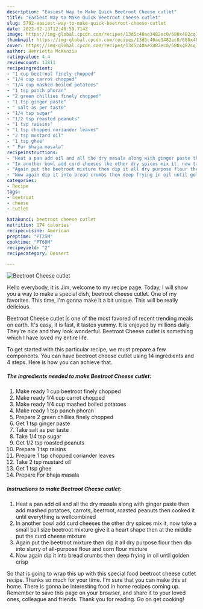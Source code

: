 ```yaml
---
description: "Easiest Way to Make Quick Beetroot Cheese cutlet"
title: "Easiest Way to Make Quick Beetroot Cheese cutlet"
slug: 5792-easiest-way-to-make-quick-beetroot-cheese-cutlet
date: 2022-02-13T12:48:59.714Z
image: https://img-global.cpcdn.com/recipes/13d5c40ae3482ec0/680x482cq70/beetroot-cheese-cutlet-recipe-main-photo.jpg
thumbnail: https://img-global.cpcdn.com/recipes/13d5c40ae3482ec0/680x482cq70/beetroot-cheese-cutlet-recipe-main-photo.jpg
cover: https://img-global.cpcdn.com/recipes/13d5c40ae3482ec0/680x482cq70/beetroot-cheese-cutlet-recipe-main-photo.jpg
author: Henrietta McKenzie
ratingvalue: 4.4
reviewcount: 13811
recipeingredient:
- "1 cup beetroot finely chopped"
- "1/4 cup carrot chopped"
- "1/4 cup mashed boiled potatoes"
- "1 tsp panch phoran"
- "2 green chillies finely chopped"
- "1 tsp ginger paste"
- " salt as per taste"
- "1/4 tsp sugar"
- "1/2 tsp roasted peanuts"
- "1 tsp raisins"
- "1 tsp chopped coriander leaves"
- "2 tsp mustard oil"
- "1 tsp ghee"
- " For bhaja masala"
recipeinstructions:
- "Heat a pan add oil and all the dry masala along with ginger paste then add mashed potatoes, carrots, beetroot, roasted peanuts then cooked it until everything is wellcombined"
- "In another bowl add curd cheeses the other dry spices mix it, now take a small ball size beetroot mixture give it a heart shape then at the middle put the curd cheese mixture"
- "Again put the beetroot mixture then dip it all dry purpose flour then dip into slurry of all-purpose flour and corn flour mixture"
- "Now again dip it into bread crumbs then deep frying in oil until golden crisp"
categories:
- Recipe
tags:
- beetroot
- cheese
- cutlet

katakunci: beetroot cheese cutlet 
nutrition: 174 calories
recipecuisine: American
preptime: "PT25M"
cooktime: "PT60M"
recipeyield: "2"
recipecategory: Dessert

---
```



![Beetroot Cheese cutlet](https://img-global.cpcdn.com/recipes/13d5c40ae3482ec0/680x482cq70/beetroot-cheese-cutlet-recipe-main-photo.jpg)

Hello everybody, it is Jim, welcome to my recipe page. Today, I will show you a way to make a special dish, beetroot cheese cutlet. One of my favorites. This time, I'm gonna make it a bit unique. This will be really delicious.

Beetroot Cheese cutlet is one of the most favored of recent trending meals on earth. It's easy, it is fast, it tastes yummy. It is enjoyed by millions daily. They're nice and they look wonderful. Beetroot Cheese cutlet is something which I have loved my entire life.




To get started with this particular recipe, we must prepare a few components. You can have beetroot cheese cutlet using 14 ingredients and 4 steps. Here is how you can achieve that.

<!--inarticleads1-->

##### The ingredients needed to make Beetroot Cheese cutlet:

1. Make ready 1 cup beetroot finely chopped
1. Make ready 1/4 cup carrot chopped
1. Make ready 1/4 cup mashed boiled potatoes
1. Make ready 1 tsp panch phoran
1. Prepare 2 green chillies finely chopped
1. Get 1 tsp ginger paste
1. Take  salt as per taste
1. Take 1/4 tsp sugar
1. Get 1/2 tsp roasted peanuts
1. Prepare 1 tsp raisins
1. Prepare 1 tsp chopped coriander leaves
1. Take 2 tsp mustard oil
1. Get 1 tsp ghee
1. Prepare  For bhaja masala




<!--inarticleads2-->

##### Instructions to make Beetroot Cheese cutlet:

1. Heat a pan add oil and all the dry masala along with ginger paste then add mashed potatoes, carrots, beetroot, roasted peanuts then cooked it until everything is wellcombined
1. In another bowl add curd cheeses the other dry spices mix it, now take a small ball size beetroot mixture give it a heart shape then at the middle put the curd cheese mixture
1. Again put the beetroot mixture then dip it all dry purpose flour then dip into slurry of all-purpose flour and corn flour mixture
1. Now again dip it into bread crumbs then deep frying in oil until golden crisp




So that is going to wrap this up with this special food beetroot cheese cutlet recipe. Thanks so much for your time. I'm sure that you can make this at home. There is gonna be interesting food in home recipes coming up. Remember to save this page on your browser, and share it to your loved ones, colleague and friends. Thank you for reading. Go on get cooking!
